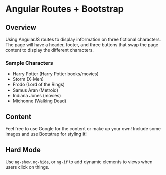 # Angular Routes + Bootstrap
## Overview
Using AngularJS routes to display information on three fictional characters.
The page will have a header, footer, and three buttons that swap the page content to display the different characters.

### Sample Characters
- Harry Potter (Harry Potter books/movies)
- Storm (X-Men)
- Frodo (Lord of the Rings)
- Samus Aran (Metroid)
- Indiana Jones (movies)
- Michonne (Walking Dead)

## Content
Feel free to use Google for the content or make up your own! Include some images and use Bootstrap for styling it!

## Hard Mode
Use `ng-show`, `ng-hide`, or `ng-if` to add dynamic elements to views when users click on things.
